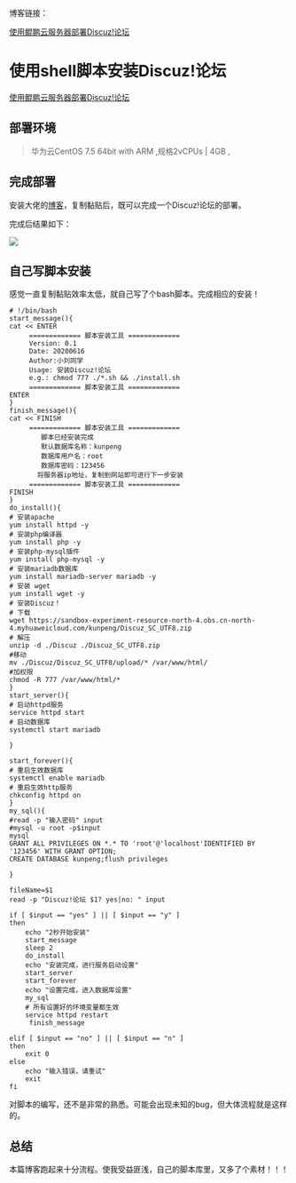 博客链接：

[使用鲲鹏云服务器部署Discuz!论坛](https://bbs.huaweicloud.com/blogs/163340)


# 使用shell脚本安装Discuz!论坛
[使用鲲鹏云服务器部署Discuz!论坛](https://bbs.huaweicloud.com/blogs/163340)

## 部署环境
 
> 华为云CentOS 7.5 64bit with ARM ,规格2vCPUs | 4GB ,

## 完成部署
安装大佬的[博客](https://bbs.huaweicloud.com/blogs/163340)，复制黏贴后，既可以完成一个Discuz!论坛的部署。

完成后结果如下：

<img src ="https://daniao2017.github.io/img/in_post/asserts/论坛完成图.jpg">

## 自己写脚本安装

感觉一直复制黏贴效率太低，就自己写了个bash脚本。完成相应的安装！

```
# !/bin/bash
start_message(){
cat << ENTER
     ============= 脚本安装工具 =============
     Version: 0.1
     Date: 20200616
     Author:小刘同学
     Usage: 安装Discuz!论坛
     e.g.: chmod 777 ./*.sh && ./install.sh
     ============= 脚本安装工具 =============
ENTER
}
finish_message(){
cat << FINISH
     ============= 脚本安装工具 =============
        脚本已经安装完成
        默认数据库名称：kunpeng
        数据库用户名：root
        数据库密码：123456
       将服务器ip地址，复制到网站即可进行下一步安装
     ============= 脚本安装工具 =============
FINISH
}
do_install(){
# 安装apache
yum install httpd -y
# 安装php编译器
yum install php -y
# 安装php-mysql插件
yum install php-mysql -y
# 安装mariadb数据库
yum install mariadb-server mariadb -y
# 安装 wget
yum install wget -y
# 安装Discuz！
# 下载
wget https://sandbox-experiment-resource-north-4.obs.cn-north-4.myhuaweicloud.com/kunpeng/Discuz_SC_UTF8.zip
# 解压
unzip -d ./Discuz ./Discuz_SC_UTF8.zip
#移动
mv ./Discuz/Discuz_SC_UTF8/upload/* /var/www/html/
#加权限
chmod -R 777 /var/www/html/*
}
start_server(){
# 启动httpd服务
service httpd start
# 启动数据库
systemctl start mariadb

}

start_forever(){
# 重启生效数据库
systemctl enable mariadb
# 重启生效http服务
chkconfig httpd on
}
my_sql(){
#read -p "输入密码" input
#mysql -u root -p$input
mysql
GRANT ALL PRIVILEGES ON *.* TO 'root'@'localhost'IDENTIFIED BY '123456' WITH GRANT OPTION;
CREATE DATABASE kunpeng;flush privileges

}

fileName=$1
read -p "Discuz!论坛 $1? yes|no: " input

if [ $input == "yes" ] || [ $input == "y" ]
then
    echo "2秒开始安装"
    start_message
    sleep 2
    do_install
    echo "安装完成，进行服务启动设置"
    start_server
    start_forever
    echo "设置完成，进入数据库设置"
    my_sql
    # 所有设置好的环境变量都生效
    service httpd restart
     finish_message

elif [ $input == "no" ] || [ $input == "n" ]
then
    exit 0
else
    echo "输入错误，请重试"
    exit
fi
```

对脚本的编写，还不是非常的熟悉。可能会出现未知的bug，但大体流程就是这样的。

## 总结
本篇博客跑起来十分流程。使我受益匪浅，自己的脚本库里，又多了个素材！！！



